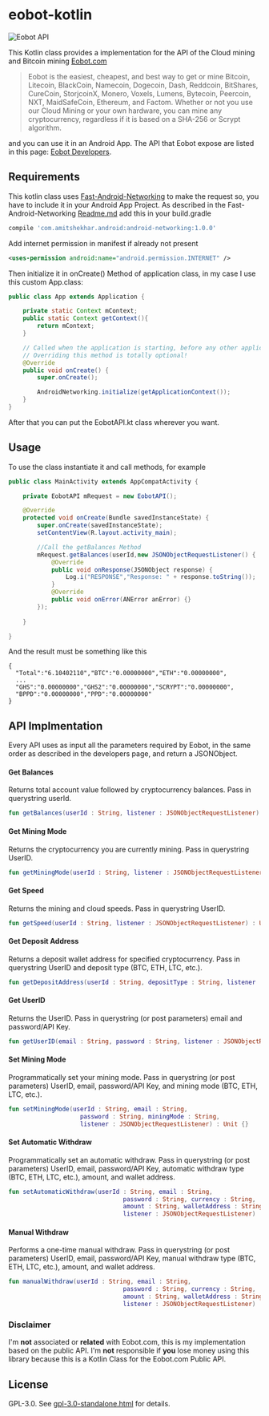 # eobot-kotlin

![Eobot API](https://www.eobot.com/eobotlogo.png "Eobot.com")

This Kotlin class provides a implementation for the API of the Cloud mining and Bitcoin mining [Eobot.com](https://www.eobot.com/)   
> Eobot is the easiest, cheapest, and best way to get or mine Bitcoin, Litecoin, BlackCoin, Namecoin, Dogecoin, Dash, Reddcoin, BitShares, CureCoin, StorjcoinX, Monero, Voxels, Lumens, Bytecoin, Peercoin, NXT, MaidSafeCoin, Ethereum, and Factom. Whether or not you use our Cloud Mining or your own hardware, you can mine any cryptocurrency, regardless if it is based on a SHA-256 or Scrypt algorithm.

and you can use it in an Android App.
The API that Eobot expose are listed in this page: [Eobot Developers](https://www.eobot.com/developers).

## Requirements

This kotlin class uses [Fast-Android-Networking](https://github.com/amitshekhariitbhu/Fast-Android-Networking) to make the request so, you have to include it in your Android App Project. As described in the Fast-Android-Networking [Readme.md](https://github.com/amitshekhariitbhu/Fast-Android-Networking/blob/master/README.md) add this in your build.gradle
```groovy
compile 'com.amitshekhar.android:android-networking:1.0.0'
```
Add internet permission in manifest if already not present
```xml
<uses-permission android:name="android.permission.INTERNET" />
```
Then initialize it in onCreate() Method of application class, in my case I use this custom App.class:

```java
public class App extends Application {

    private static Context mContext;
    public static Context getContext(){
        return mContext;
    }

    // Called when the application is starting, before any other application objects have been created.
    // Overriding this method is totally optional!
    @Override
    public void onCreate() {
        super.onCreate();

        AndroidNetworking.initialize(getApplicationContext());
    }
}
```
After that you can put the EobotAPI.kt class wherever you want.

## Usage

To use the class instantiate it and call methods, for example
```java
public class MainActivity extends AppCompatActivity {

    private EobotAPI mRequest = new EobotAPI();

    @Override
    protected void onCreate(Bundle savedInstanceState) {
        super.onCreate(savedInstanceState);
        setContentView(R.layout.activity_main);

        //Call the getBalances Method
        mRequest.getBalances(userId,new JSONObjectRequestListener() {
            @Override
            public void onResponse(JSONObject response) {
                Log.i("RESPONSE","Response: " + response.toString());
            }
            @Override
            public void onError(ANError anError) {}
        });
    
    }     

}
```
And the result must be something like this
```
{
  "Total":"6.10402110","BTC":"0.00000000","ETH":"0.00000000",
  ...
  "GHS":"0.00000000","GHS2":"0.00000000","SCRYPT":"0.00000000",
  "BPPD":"0.00000000","PPD":"0.00000000"
}
```

## API Implmentation

Every API uses as input all the parameters required by Eobot, in the same order as described in the developers page, and return a JSONObject.

#### Get Balances
Returns total account value followed by cryptocurrency balances. Pass in querystring userId.
```kotlin
fun getBalances(userId : String, listener : JSONObjectRequestListener) : Unit {}
```
#### Get Mining Mode
Returns the cryptocurrency you are currently mining. Pass in querystring UserID.
```kotlin
fun getMiningMode(userId : String, listener : JSONObjectRequestListener) : Unit {}
```

#### Get Speed
Returns the mining and cloud speeds. Pass in querystring UserID.
```kotlin
fun getSpeed(userId : String, listener : JSONObjectRequestListener) : Unit {}
```

#### Get Deposit Address
Returns a deposit wallet address for specified cryptocurrency. Pass in querystring UserID and deposit type (BTC, ETH, LTC, etc.).
```kotlin
fun getDepositAddress(userId : String, depositType : String, listener : JSONObjectRequestListener) : Unit {}
```

#### Get UserID
Returns the UserID. Pass in querystring (or post parameters) email and password/API Key.
```kotlin
fun getUserID(email : String, password : String, listener : JSONObjectRequestListener) : Unit {}
```

#### Set Mining Mode
Programmatically set your mining mode. Pass in querystring (or post parameters) UserID, email, password/API Key, and mining mode (BTC, ETH, LTC, etc.).
```kotlin
fun setMiningMode(userId : String, email : String, 
                    password : String, miningMode : String, 
                    listener : JSONObjectRequestListener) : Unit {}
```

#### Set Automatic Withdraw
Programmatically set an automatic withdraw. Pass in querystring (or post parameters) UserID, email, password/API Key, automatic withdraw type (BTC, ETH, LTC, etc.), amount, and wallet address.
```kotlin
fun setAutomaticWithdraw(userId : String, email : String, 
                                password : String, currency : String, 
                                amount : String, walletAddress : String, 
                                listener : JSONObjectRequestListener) : Unit {}
```

#### Manual Withdraw
Performs a one-time manual withdraw. Pass in querystring (or post parameters) UserID, email, password/API Key, manual withdraw type (BTC, ETH, LTC, etc.), amount, and wallet address.
```kotlin
fun manualWithdraw(userId : String, email : String, 
                                password : String, currency : String, 
                                amount : String, walletAddress : String, 
                                listener : JSONObjectRequestListener) : Unit {}
```

### Disclaimer
I'm **not** associated or **related** with Eobot.com, this is my implementation based on the public API. I'm **not** responsible if **you** lose money using this library because this is a Kotlin Class for the Eobot.com Public API.

## License

GPL-3.0. See [gpl-3.0-standalone.html](http://www.gnu.org/licenses/gpl-3.0-standalone.html) for details.